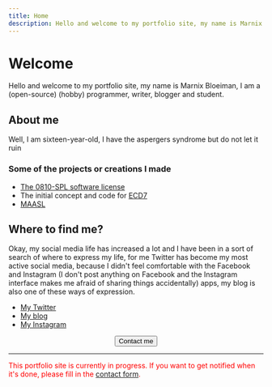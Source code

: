 ```yaml
---
title: Home
description: Hello and welcome to my portfolio site, my name is Marnix Bloeiman, I am a (open-source) (hobby) programmer, writer, blogger and student.
---
```


# Welcome

Hello and welcome to my portfolio site, my name is Marnix Bloeiman, I am a (open-source) (hobby) programmer, writer, blogger and student.

## About me

Well, I am sixteen-year-old, I have the aspergers syndrome but do not let it ruin 

### Some of the projects or creations I made
- [The 0810-SPL software license](https://github.com/Marnix0810/0810-SPL)
- The initial concept and code for [ECD7](https://software0810.wordpress.com/products/encryptcompressmydrive7/)
- [MAASL](https://marnix0810.github.io/MAASL-scriptinglanguage/)



## Where to find me?

Okay, my social media life has increased a lot and I have been in a sort of search of where to express my life, for me Twitter has become my most active social media, because I didn't feel comfortable with the Facebook and Instagram (I don't post anything on Facebook and the Instagram interface makes me afraid of sharing things accidentally) apps, my blog is also one of these ways of expression.

- [My Twitter](https://twitter.com/Marnix_B)
- [My blog](https://theblogbymb.wordpress.com/)
- [My Instagram](https://www.instagram.com/Marnix0810/)
<center><a href="https://marnix0810.github.io/contact/"><button>Contact me</button></a></center>






<div><hr><font color="red">This portfolio site is currently in progress. If you want to get notified when it's done, please fill in the <a href="https://marnix0810.github.io/contact/">contact form</a>.</font></div>
